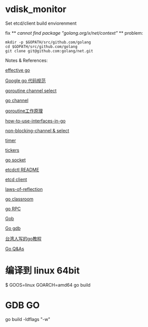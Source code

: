 # vdisk_monitor

Set etcd/client build enviorenment

fix ** *cannot find package "golang.org/x/net/context"* ** problem:
```
mkdir -p $GOPATH/src/github.com/golang
cd $GOPATH/src/github.com/golang
git clone git@github.com:golang/net.git
```
Notes & References:

[effective go](https://golang.org/doc/effective_go.html)

[Google go 代码规范](https://github.com/golang/go/wiki/CodeReviewComments)

[goroutine channel select](https://github.com/astaxie/build-web-application-with-golang/blob/master/zh/02.7.md)

[go channel](http://hustcat.github.io/channel/)

[goroutine工作原理](https://www.zhihu.com/question/20862617)

[how-to-use-interfaces-in-go](http://jordanorelli.com/post/32665860244/how-to-use-interfaces-in-go)

[non-blocking-channel & select](https://gobyexample.com/non-blocking-channel-operations)

[timer](https://gobyexample.com/timers)

[tickers](https://gobyexample.com/tickers)

[go socket](http://blog.csdn.net/ahlxt123/article/details/47320161)

[etcdctl README](https://github.com/coreos/etcd/blob/master/etcdctl/READMEv2.md)

[etcd client](https://github.com/coreos/etcd/tree/master/client)

[laws-of-reflection](https://blog.golang.org/laws-of-reflection)

[go classroom](https://www.kancloud.cn/digest/batu-go/153540)

[go RPC](https://github.com/astaxie/build-web-application-with-golang/blob/master/zh/8.4.md)

[Gob](https://mikespook.com/2011/03/%E3%80%90%E7%BF%BB%E8%AF%91%E3%80%91gob-%E7%9A%84%E6%95%B0%E6%8D%AE/)

[Go gdb](http://blog.studygolang.com/2012/12/gdb%E8%B0%83%E8%AF%95go%E7%A8%8B%E5%BA%8F/)

[台湾人写的go教程](https://polor10101.gitbooks.io/golang_note/content/goroutine.html)

[Go Q&As](https://golang.org/doc/faq#goroutines)

# 编译到 linux 64bit
$ GOOS=linux GOARCH=amd64 go build

# GDB GO
go build -ldflags "-w"

